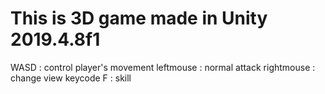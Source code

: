 # This is 3D game made in Unity 2019.4.8f1
WASD : control player's movement
leftmouse : normal attack
rightmouse : change view
keycode F : skill
